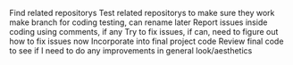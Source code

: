 Find related repositorys
Test related repositorys to make sure they work
make branch for coding testing, can rename later
Report issues inside coding using comments, if any
Try to fix issues, if can, need to figure out how to fix issues now
Incorporate into final project code
Review final code to see if I need to do any improvements in general look/aesthetics
